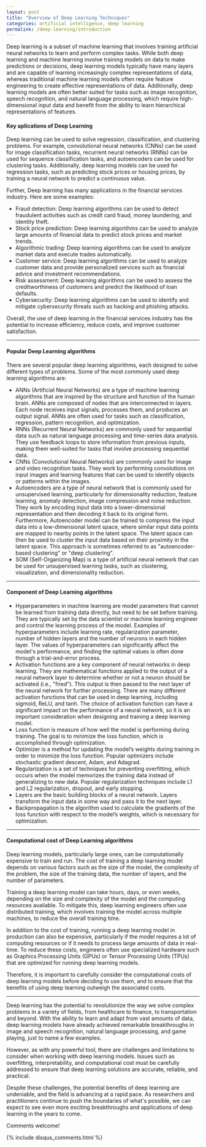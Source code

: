 ```yaml
---
layout: post
title: "Overview of Deep Learning Techniques"
categories: artificial intelligence, deep learning
permalink: /deep-learning/introduction
---
```

Deep learning is a subset of machine learning that involves training artificial neural networks to learn and perform complex tasks. While both deep learning and machine learning involve training models on data to make predictions or decisions, deep learning models typically have many layers and are capable of learning increasingly complex representations of data, whereas traditional machine learning models often require feature engineering to create effective representations of data. Additionally, deep learning models are often better suited for tasks such as image recognition, speech recognition, and natural language processing, which require high-dimensional input data and benefit from the ability to learn hierarchical representations of features.

#### Key aplications of Deep Learning
Deep learning can be used to solve regression, classification, and clustering problems. For example, convolutional neural networks (CNNs) can be used for image classification tasks, recurrent neural networks (RNNs) can be used for sequence classification tasks, and autoencoders can be used for clustering tasks. Additionally, deep learning models can be used for regression tasks, such as predicting stock prices or housing prices, by training a neural network to predict a continuous value.

Further, Deep learning has many applications in the financial services industry. Here are some examples:
- Fraud detection: Deep learning algorithms can be used to detect fraudulent activities such as credit card fraud, money laundering, and identity theft.
- Stock price prediction: Deep learning algorithms can be used to analyze large amounts of financial data to predict stock prices and market trends.
- Algorithmic trading: Deep learning algorithms can be used to analyze market data and execute trades automatically.
- Customer service: Deep learning algorithms can be used to analyze customer data and provide personalized services such as financial advice and investment recommendations.
- Risk assessment: Deep learning algorithms can be used to assess the creditworthiness of customers and predict the likelihood of loan defaults.
- Cybersecurity: Deep learning algorithms can be used to identify and mitigate cybersecurity threats such as hacking and phishing attacks.

Overall, the use of deep learning in the financial services industry has the potential to increase efficiency, reduce costs, and improve customer satisfaction.

---

#### Popular Deep Learning algorithms
There are several popular deep learning algorithms, each designed to solve different types of problems. Some of the most commonly used deep learning algorithms are:
- ANNs (Artificial Neural Networks) are a type of machine learning algorithms that are inspired by the structure and function of the human brain. ANNs are composed of nodes that are interconnected in layers. Each node receives input signals, processes them, and produces an output signal. ANNs are often used for tasks such as classification, regression, pattern recognition, and optimization.
- RNNs (Recurrent Neural Networks) are commonly used for sequential data such as natural language processing and time-series data analysis. They use feedback loops to store information from previous inputs, making them well-suited for tasks that involve processing sequential data.
- CNNs (Convolutional Neural Networks) are commonly used for image and video recognition tasks. They work by performing convolutions on input images and learning features that can be used to identify objects or patterns within the images.
- Autoencoders are a type of neural network that is commonly used for unsupervised learning, particularly for dimensionality reduction, feature learning, anomaly detection, image compression and noise reduction. They work by encoding input data into a lower-dimensional representation and then decoding it back to its original form. Furthermore, Autoencoder model can be trained to compress the input data into a low-dimensional latent space, where similar input data points are mapped to nearby points in the latent space. The latent space can then be used to cluster the input data based on their proximity in the latent space. This approach is sometimes referred to as "autoencoder-based clustering" or "deep clustering".
- SOM (Self-Organizing Map) is a type of artificial neural network that can be used for unsupervised learning tasks, such as clustering, visualization, and dimensionality reduction.

---

#### Component of Deep Learning algorithms
- Hyperparameters in machine learning are model parameters that cannot be learned from training data directly, but need to be set before training. They are typically set by the data scientist or machine learning engineer and control the learning process of the model. Examples of hyperparameters include learning rate, regularization parameter, number of hidden layers and the number of neurons in each hidden layer. The values of hyperparameters can significantly affect the model's performance, and finding the optimal values is often done through a trial-and-error process.
- Activation functions are a key component of neural networks in deep learning. They are mathematical functions applied to the output of a neural network layer to determine whether or not a neuron should be activated (i.e., "fired"). This output is then passed to the next layer of the neural network for further processing. There are many different activation functions that can be used in deep learning, including sigmoid, ReLU, and tanh. The choice of activation function can have a significant impact on the performance of a neural network, so it is an important consideration when designing and training a deep learning model.
- Loss function is measure of how well the model is performing during training. The goal is to minimize the loss function, which is accomplished through optimization.
- Optimizer is a method for updating the model’s weights during training in order to minimize the loss function. Popular optimizers include stochastic gradient descent, Adam, and Adagrad.
- Regularization is a set of techniques for preventing overfitting, which occurs when the model memorizes the training data instead of generalizing to new data. Popular regularization techniques include L1 and L2 regularization, dropout, and early stopping.
- Layers are the basic building blocks of a neural network. Layers transform the input data in some way and pass it to the next layer.
- Backpropagation is the algorithm used to calculate the gradients of the loss function with respect to the model’s weights, which is necessary for optimization.

---

#### Computational cost of Deep Learning algorithms
Deep learning models, particularly large ones, can be computationally expensive to train and run. The cost of training a deep learning model depends on various factors such as the size of the model, the complexity of the problem, the size of the training data, the number of layers, and the number of parameters.

Training a deep learning model can take hours, days, or even weeks, depending on the size and complexity of the model and the computing resources available. To mitigate this, deep learning engineers often use distributed training, which involves training the model across multiple machines, to reduce the overall training time.

In addition to the cost of training, running a deep learning model in production can also be expensive, particularly if the model requires a lot of computing resources or if it needs to process large amounts of data in real-time. To reduce these costs, engineers often use specialized hardware such as Graphics Processing Units (GPUs) or Tensor Processing Units (TPUs) that are optimized for running deep learning models.

Therefore, it is important to carefully consider the computational costs of deep learning models before deciding to use them, and to ensure that the benefits of using deep learning outweigh the associated costs.

---

Deep learning has the potential to revolutionize the way we solve complex problems in a variety of fields, from healthcare to finance, to transportation and beyond. With the ability to learn and adapt from vast amounts of data, deep learning models have already achieved remarkable breakthroughs in image and speech recognition, natural language processing, and game playing, just to name a few examples.

However, as with any powerful tool, there are challenges and limitations to consider when working with deep learning models. Issues such as overfitting, interpretability, and computational cost must be carefully addressed to ensure that deep learning solutions are accurate, reliable, and practical.

Despite these challenges, the potential benefits of deep learning are undeniable, and the field is advancing at a rapid pace. As researchers and practitioners continue to push the boundaries of what's possible, we can expect to see even more exciting breakthroughs and applications of deep learning in the years to come.

Comments welcome!

{% include disqus_comments.html %}

